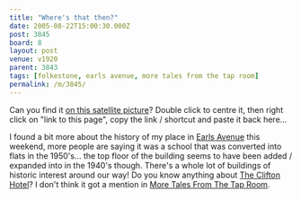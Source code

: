 ```yaml
---
title: "Where's that then?"
date: 2005-08-22T15:00:30.000Z
post: 3845
board: 8
layout: post
venue: v1920
parent: 3843
tags: [folkestone, earls avenue, more tales from the tap room]
permalink: /m/3845/
---
```

Can you find it <a href="http://maps.google.co.uk/maps?q=wear+bay+road&spn=0.006581,0.014820&t=h&hl=en">on this satellite picture</a>? Double click to centre it, then right click on "link to this page", copy the link / shortcut and paste it back here...

I found a bit more about the history of my place in <a href="/wiki/earls+avenue">Earls Avenue</a> this weekend, more people are saying it was a school that was converted into flats in the 1950's... the top floor of the building seems to have been added / expanded into in the 1940's though. There's a whole lot of buildings of historic interest around our way! Do you know anything about <a href="http://www.folkestonegerald.com/v/1920/The+Clifton+Hotel">The Clifton Hotel</a>? I don't think it got a mention in <a href="/wiki/more+tales+from+the+tap+room">More Tales From The Tap Room</a>.

